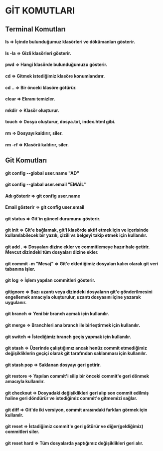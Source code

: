 # GİT KOMUTLARI

## Terminal Komutları

#### ls => İçinde bulunduğumuz klasörleri ve dökümanları gösterir.
#### ls -la => Gizli klasörleri gösterir.
#### pwd => Hangi klasörde bulunduğumuzu gösterir.
#### cd => Gitmek istediğimiz klasöre konumlandırır.
#### cd .. => Bir önceki klasöre götürür.
#### clear => Ekranı temizler.
#### mkdir => Klasör oluşturur.
#### touch => Dosya oluşturur, dosya.txt, index.html gibi.
#### rm => Dosyayı kaldırır, siler.
#### rm -rf => Klasörü kaldırır, siler.

## Git Komutları

#### git config --global user.name "AD"
#### git config --glabal user.email "EMAİL"
#### Adı gösterir => git config user.name
#### Email gösterir => git config user.email
#### git status => Git'in güncel durumunu gösterir.
#### git init => Git'e bağlamak, git'i klasörde aktif etmek için ve içerisinde kullanılabilecek bir yazılı, çizili vs belgeyi takip etmek için kullanılır.
#### git add . => Dosyaları dizine ekler ve commitlemeye hazır hale getirir. Mevcut dizindeki tüm dosyaları dizine ekler.
#### git commit -m "Mesaj" => Git'e eklediğimiz dosyaları kalıcı olarak git veri tabanına işler.
#### git log => İşlem yapılan commitleri gösterir.
#### gitignore => Bazı uzantı veya dizindeki dosyaların git'e gönderilmesini engellemek amacıyla oluşturulur, uzantı dosyasını içine yazarak uygulanır.
#### git branch => Yeni bir branch açmak için kullanılır.
#### git merge => Branchleri ana branch ile birleştirmek için kullanılır.
#### git switch => İstediğimiz branch geçiş yapmak için kullanılır.
#### git stash => Üzerinde çalıştığımız ancak henüz commit etmediğimiz değişikliklerin geçiçi olarak git tarafından saklanması için kullanılır.
#### git stash pop => Saklanan dosyayı geri getirir.
#### git restore => Yapılan commit'i silip bir önceki commit'e geri dönmek amacıyla kullanılır.
#### git checkout => Dosyadaki değişiklikleri geri alıp son commit edilmiş haline geri döndürür ve istediğimiz commit'e gitmemizi sağlar.
#### git diff => Git'de iki versiyon, commit arasındaki farkları görmek için kullanılr.
#### git reset => İstadiğimiz commit'e geri götürür ve diğer(geldiğimiz) commitleri siler.
#### git reset hard => Tüm dosyalarda yaptığımız değişiklikleri geri alır.


